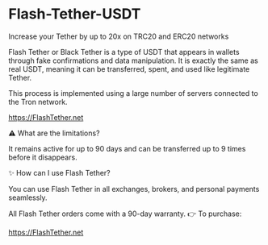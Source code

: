 # Flash-Tether-USDT
Increase your Tether by up to 20x on TRC20 and ERC20 networks

Flash Tether or Black Tether is a type of USDT that appears in wallets through fake confirmations and data manipulation. It is exactly the same as real USDT, meaning it can be transferred, spent, and used like legitimate Tether.

This process is implemented using a large number of servers connected to the Tron network.

https://FlashTether.net

⚠️ What are the limitations?

It remains active for up to 90 days and can be transferred up to 9 times before it disappears.

✨ How can I use Flash Tether?

You can use Flash Tether in all exchanges, brokers, and personal payments seamlessly.

All Flash Tether orders come with a 90-day warranty.
👉 To purchase:

https://FlashTether.net
